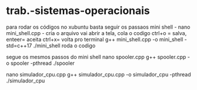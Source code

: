 # trab.-sistemas-operacionais
para rodar os códigos no xubuntu basta seguir os passaos
mini shell - 
nano mini_shell.cpp - cria o arquivo vai abrir a tela, cola o codigo ctrl+o = salva, enteer= aceita ctrl+x= volta pro terminal
g++ mini_shell.cpp -o mini_shell -std=c++17 
./mini_shell roda o codigo


segue os mesmos passos do mini shell
nano spooler.cpp
g++ spooler.cpp -o spooler -pthread
./spooler 

nano simulador_cpu.cpp
 g++ simulador_cpu.cpp -o simulador_cpu -pthread
./simulador_cpu


 

